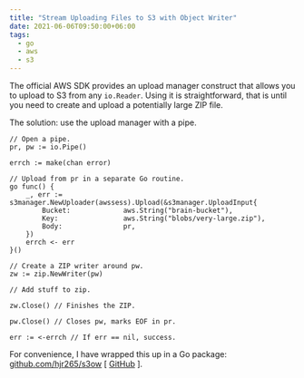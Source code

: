 ```yaml
---
title: "Stream Uploading Files to S3 with Object Writer"
date: 2021-06-06T09:50:00+06:00
tags:
  - go
  - aws
  - s3
---
```


The official AWS SDK provides an upload manager construct that allows you to upload to S3 from any `io.Reader`. Using it is straightforward, that is until you need to create and upload a potentially large ZIP file.

The solution: use the upload manager with a pipe.

```golang
// Open a pipe.
pr, pw := io.Pipe()

errch := make(chan error)

// Upload from pr in a separate Go routine.
go func() {
	_, err := s3manager.NewUploader(awssess).Upload(&s3manager.UploadInput{
		Bucket:             aws.String("brain-bucket"),
		Key:                aws.String("blobs/very-large.zip"),
		Body:               pr,
	})
	errch <- err
}()

// Create a ZIP writer around pw.
zw := zip.NewWriter(pw)

// Add stuff to zip.

zw.Close() // Finishes the ZIP.

pw.Close() // Closes pw, marks EOF in pr.

err := <-errch // If err == nil, success.
```

For convenience, I have wrapped this up in a Go package: [github.com/hjr265/s3ow](https://pkg.go.dev/github.com/hjr265/s3ow) [ [GitHub](https://github.com/hjr265/s3ow) ].
